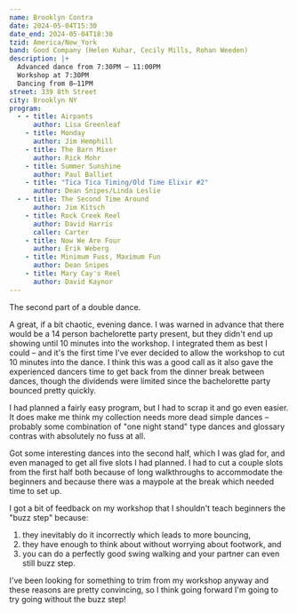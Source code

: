 ```yaml
---
name: Brooklyn Contra
date: 2024-05-04T15:30
date_end: 2024-05-04T18:30
tzid: America/New_York
band: Good Company (Helen Kuhar, Cecily Mills, Rohan Weeden)
description: |+
  Advanced dance from 7:30PM – 11:00PM  
  Workshop at 7:30PM  
  Dancing from 8–11PM
street: 339 8th Street
city: Brooklyn NY
program:
  - - title: Airpants
      author: Lisa Greenleaf
    - title: Monday
      author: Jim Hemphill
    - title: The Barn Mixer
      author: Rick Mohr
    - title: Summer Sunshine
      author: Paul Balliet
    - title: "Tica Tica Timing/Old Time Elixir #2"
      author: Dean Snipes/Linda Leslie
  - - title: The Second Time Around
      author: Jim Kitsch
    - title: Rock Creek Reel
      author: David Harris
      caller: Carter
    - title: Now We Are Four
      author: Erik Weberg
    - title: Minimum Fuss, Maximum Fun
      author: Dean Snipes
    - title: Mary Cay's Reel
      author: David Kaynor
---
```


The second part of a double dance.

A great, if a bit chaotic, evening dance. I was warned in advance that there would be a 14 person bachelorette party present, but they didn't end up showing until 10 minutes into the workshop. I integrated them as best I could – and it's the first time I've ever decided to allow the workshop to cut 10 minutes into the dance. I think this was a good call as it also gave the experienced dancers time to get back from the dinner break between dances, though the dividends were limited since the bachelorette party bounced pretty quickly.

I had planned a fairly easy program, but I had to scrap it and go even easier. It does make me think my collection needs more dead simple dances – probably some combination of "one night stand" type dances and glossary contras with absolutely no fuss at all.

Got some interesting dances into the second half, which I was glad for, and even managed to get all five slots I had planned. I had to cut a couple slots from the first half both because of long walkthroughs to accommodate the beginners and because there was a maypole at the break which needed time to set up.

I got a bit of feedback on my workshop that I shouldn't teach beginners the "buzz step" because:

1. they inevitably do it incorrectly which leads to more bouncing,
2. they have enough to think about without worrying about footwork, and
3. you can do a perfectly good swing walking and your partner can even still buzz step.

I've been looking for something to trim from my workshop anyway and these reasons are pretty convincing, so I think going forward I'm going to try going without the buzz step!
